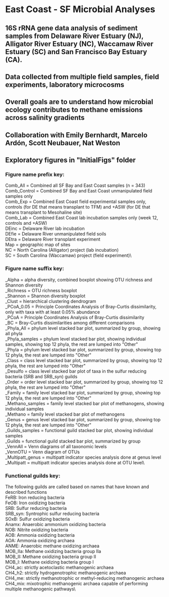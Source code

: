 # East Coast - SF Microbial Analyses

## 16S rRNA gene data analysis of sediment samples from Delaware River Estuary (NJ), Alligator River Estuary (NC), Waccamaw River Estuary (SC) and San Francisco Bay Estuary (CA).
## Data collected from multiple field samples, field experiments, laboratory microcosms
## Overall goals are to understand how microbial ecology contributes to methane emissions across salinity gradients
## Collaboration with Emily Bernhardt, Marcelo Ardón, Scott Neubauer, Nat Weston
## Exploratory figures in "InitialFigs" folder
### Figure name prefix key:
Comb_All = Combined all SF Bay and East Coast samples (n = 343)\
Comb_Control = Combined SF Bay and East Coast unmanipulated field samples only\
Comb_Exp = Combined East Coast field experimental samples only, controls (for DE that means transplant to TFM) and +ASW (for DE that means transplant to Mesohaline site)\
Comb_Lab = Combined East Coast lab incubation samples only (week 12, controls and +ASW)\
DEinc = Delaware River lab incubation\
DEfie = Delaware River unmanipulated field soils\
DEtra = Delaware River transplant experiment\
Map = geographic map of sites\
NC = North Carolina (Alligator) project (lab incubation)\
SC = South Carolina (Waccamaw) project (field experiment)\

### Figure name suffix key:
_Alpha = alpha diversity, combined boxplot showing OTU richness and Shannon diversity\
_Richness = OTU richness boxplot\
_Shannon = Shannon diversity boxplot\
_Clust = hierarchical clustering dendrogram\
_PCoA_0.05 = Principle Coordinates Analysis of Bray-Curtis dissimilarity, only with taxa with at least 0.05% abundance\
_PCoA = Principle Coordinates Analysis of Bray-Curtis dissimilarity\
_BC = Bray-Curtis dissimilarities among different comparisons\
_Phyla_All = phylum level stacked bar plot, summarized by group, showing all phyla\
_Phyla_samples = phylum level stacked bar plot, showing individual samples, showing top 12 phyla, the rest are lumped into "Other"\
_Phyla = phylum level stacked bar plot, summarized by group, showing top 12 phyla, the rest are lumped into "Other"\
_Class = class level stacked bar plot, summarized by group, showing top 12 phyla, the rest are lumped into "Other"\
_Desulfo = class level stacked bar plot of taxa in the sulfur reducing bacteria (SRB and SRB_syn) guilds\
_Order = order level stacked bar plot, summarized by group, showing top 12 phyla, the rest are lumped into "Other"\
_Family = family level stacked bar plot, summarized by group, showing top 12 phyla, the rest are lumped into "Other"\
_Methano_samples = family level stacked bar plot of methanogens, showing individual samples\
_Methano = family level stacked bar plot of methanogens\
_Genus = genus level stacked bar plot, summarized by group, showing top 12 phyla, the rest are lumped into "Other"\
_Guilds_samples = functional guild stacked bar plot, showing individual samples\
_Guilds = functional guild stacked bar plot, summarized by group\
_VennAll = Venn diagrams of all taxonomic levels\
_VennOTU = Venn diagram of OTUs\
_Multipatt_genus = multipatt indicator species analysis done at genus level\
_Multipatt = multipatt indicator species analysis done at OTU level\

### Functional guilds key:
The following guilds are called based on names that have known and described functions\
FeRB: Iron reducing bacteria\
FeOB: Iron oxidizing bacteria\
SRB: Sulfur reducing bacteria\
SRB_syn: Syntrophic sulfur reducing bacteria\
SOxB: Sulfur oxidizing bacteria\
Anamx: Anaerobic ammonium oxidizing bacteria\
NOB: Nitrite oxidizing bacteria\
AOB: Ammonia oxidizing bacteria\
AOA: Ammonia oxidizing archaea\
ANME: Anaerobic methane oxidizing archaea\
MOB_IIa: Methane oxidizing bacteria group IIa\
MOB_II: Methane oxidizing bacteria group II\
MOB_I: Methane oxidizing bacteria group I\
CH4_ac: strictly acetoclastic methanogenic archaea\
CH4_h2: strictly hydrogenotrophic methanogenic archaea\
CH4_me: strictly methanotrophic or methyl-reducing methanogenic archaea\
CH4_mix: mixotrophic methanogenic archaea capable of performing multiple methanogenic pathways\
